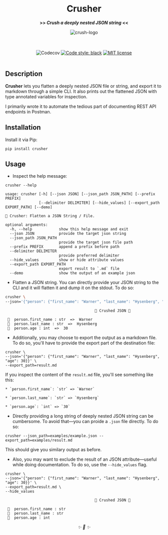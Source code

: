 <div align="center">

<h1>Crusher</h1>

<strong>>> <i>Crush a deeply nested JSON string</i> <<</strong>


<img src="https://user-images.githubusercontent.com/30027932/107146854-d7a57600-6974-11eb-978e-aab0b94743da.png" alt="crush-logo">

<br></br>
![Codecov](https://img.shields.io/codecov/c/github/rednafi/crusher?color=pink&style=flat-square&logo=appveyor)
[![Code style: black](https://img.shields.io/badge/code%20style-black-000000.svg?style=flat-square&logo=appveyor)](https://github.com/python/black)
[![MIT license](https://img.shields.io/badge/License-MIT-blue.svg?style=flat-square&logo=appveyor)](./LICENSE)
<br></br>

</div>

## Description

**Crusher** lets you flatten a deeply nested JSON file or string, and export it to markdown through a simple CLI. It also prints out the flattened JSON with type annotated variables for inspection.

I primarily wrote it to automate the tedious part of documenting REST API endpoints in Postman.

## Installation

Install it via Pip:

```
pip install crusher
```

## Usage

* Inspect the help message:

```
crusher --help
```

```
usage: crusher [-h] [--json JSON] [--json_path JSON_PATH] [--prefix PREFIX]
               [--delimiter DELIMITER] [--hide_values] [--export_path EXPORT_PATH] [--demo]

🗿 Crusher: Flatten a JSON String / File.

optional arguments:
  -h, --help            show this help message and exit
  --json JSON           provide the target json string
  --json_path JSON_PATH
                        provide the target json file path
  --prefix PREFIX       append a prefix before path
  --delimiter DELIMITER
                        provide preferred delimiter
  --hide_values         show or hide attribute values
  --export_path EXPORT_PATH
                        export result to `.md` file
  --demo                show the output of an example json
```

* Flatten a JSON string. You can directly provide your JSON string to the CLI and it will flatten it and dump it on the stdout. To do so:

```bash
crusher \
--json='{"person": {"first_name": "Warner", "last_name": "Hysenberg", "age": 30}}'
```

```
                                        🍺 Crushed JSON 🍺

 🌳  person.first_name : str  =>  Warner
 🌳  person.last_name : str  =>  Hysenberg
 🌳  person.age : int  =>  30
```

* Additionally, you may choose to export the output as a markdown file. To do so, you'll have to provide the export part of the destination file:

```
crusher \
--json='{"person": {"first_name": "Warner", "last_name": "Hysenberg", "age": 30}}' \
--export_path=result.md
```

If you inspect the content of the `result.md` file, you'll see something like this:

```
* `person.first_name`: `str` => `Warner`

* `person.last_name`: `str` => `Hysenberg`

* `person.age`: `int` => `30`
```


* Directly providing a long string of deeply nested JSON string can be cumbersome. To avoid that—you can proide a `.json` file directly. To do so:

```
crusher --json_path=examples/example.json --export_path=examples/result.md
```

This should give you similary output as before.

* Also, you may want to exclude the result of an JSON attribute—useful while doing documentation. To do so, use the `--hide_values` flag.

```
crusher \
--json='{"person": {"first_name": "Warner", "last_name": "Hysenberg", "age": 30}}' \
--export_path=result.md \
--hide_values
```

```
                                        🍺 Crushed JSON 🍺

 🌳  person.first_name : str
 🌳  person.last_name : str
 🌳  person.age : int
```


<div align="center">
<i> ✨ 🍰 ✨ </i>
</div>
